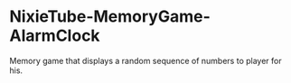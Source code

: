 # NixieTube-MemoryGame-AlarmClock
Memory game that displays a random sequence of numbers to player for his.
